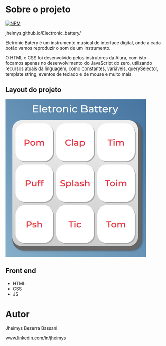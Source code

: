 # Sobre o projeto

[![NPM](https://img.shields.io/npm/l/react)](https://github.com/Jheimys/Electronic_battery/blob/master/LICENCE) 


jheimys.github.io/Electronic_battery/

Eletronic Batery é um instrumento musical de interface digital, onde a cada botão vamos reproduzir o som de um instrumento.

O HTML e CSS foi desenvolvido pelos instrutores da Alura, com isto focamos apenas no desenvolvimento do JavaScript do zero, utilizando recursos atuais da linguagem, como constantes, variáveis, querySelector, template string, eventos de teclado e de mouse e muito mais.

## Layout do projeto

![prof](https://github.com/Jheimys/assets/blob/master/EletronicBattery.png) 


## Front end

- HTML
- CSS
- JS 

# Autor

Jheimys Bezerra Bassani

www.linkedin.com/in/jheimys

